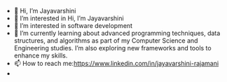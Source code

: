 - 👋 Hi, I’m Jayavarshini
- 👀 I’m interested in  Hi, I’m Jayavarshini
- 👀 I’m interested in software development
- 🌱 I’m currently learning about advanced programming techniques, data structures, and algorithms as part of my Computer Science and Engineering studies. I’m also exploring new frameworks and tools to enhance my skills.
- 📫 How to reach me:https://www.linkedin.com/in/jayavarshini-rajamani 
- 

<!---
Jayavarshini1711/Jayavarshini1711 is a ✨ special ✨ repository because its `README.md` (this file) appears on your GitHub profile.
You can click the Preview link to take a look at your changes.
--->
